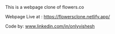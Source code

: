 This is a webpage clone of flowers.co

Webpage Live at :
https://flowersclone.netlify.app/

Code by:
www.linkedin.com/in/onlyvishesh

